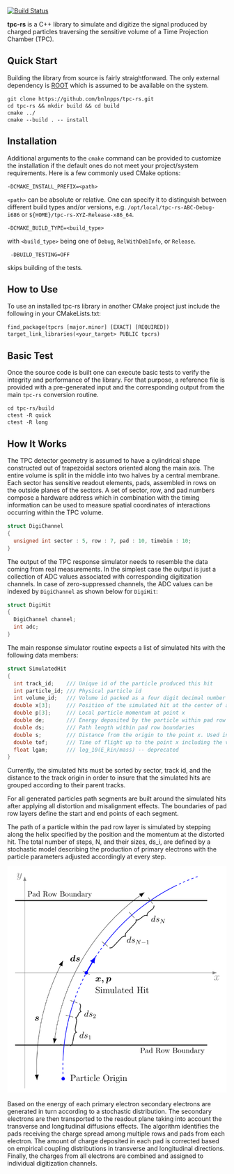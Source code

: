 [![Build Status](https://travis-ci.org/bnlnpps/tpc-rs.svg?branch=master)](https://travis-ci.org/bnlnpps/tpc-rs)

**tpc-rs** is a C++ library to simulate and digitize the signal produced by
charged particles traversing the sensitive volume of a Time Projection Chamber
(TPC).


## Quick Start

Building the library from source is fairly straightforward. The only external
dependency is [ROOT](https://github.com/root-project/root) which is assumed to
be available on the system.

    git clone https://github.com/bnlnpps/tpc-rs.git
    cd tpc-rs && mkdir build && cd build
    cmake ../
    cmake --build . -- install


## Installation

Additional arguments to the `cmake` command can be provided to customize the
installation if the default ones do not meet your project/system requirements.
Here is a few commonly used CMake options:

    -DCMAKE_INSTALL_PREFIX=<path>

`<path>` can be absolute or relative. One can specify it to distinguish between
different build types and/or versions, e.g.
`/opt/local/tpc-rs-ABC-Debug-i686` or `${HOME}/tpc-rs-XYZ-Release-x86_64`.

    -DCMAKE_BUILD_TYPE=<build_type>

with `<build_type>` being one of `Debug`, `RelWithDebInfo`, or `Release`.

     -DBUILD_TESTING=OFF

skips building of the tests.


## How to Use

To use an installed tpc-rs library in another CMake project just include the
following in your CMakeLists.txt:

    find_package(tpcrs [major.minor] [EXACT] [REQUIRED])
    target_link_libraries(<your_target> PUBLIC tpcrs)


## Basic Test

Once the source code is built one can execute basic tests to verify the
integrity and performance of the library. For that purpose, a reference file is
provided with a pre-generated input and the corresponding output from the main
`tpc-rs` conversion routine.

    cd tpc-rs/build
    ctest -R quick
    ctest -R long


## How It Works

The TPC detector geometry is assumed to have a cylindrical shape constructed out
of trapezoidal sectors oriented along the main axis. The entire volume is split
in the middle into two halves by a central membrane. Each sector has sensitive
readout elements, pads, assembled in rows on the outside planes of the sectors.
A set of sector, row, and pad numbers compose a hardware address which in
combination with the timing information can be used to measure spatial
coordinates of interactions occurring within the TPC volume.

```c++
struct DigiChannel
{
  unsigned int sector : 5, row : 7, pad : 10, timebin : 10;
}
```

The output of the TPC response simulator needs to resemble the data coming from
real measurements. In the simplest case the output is just a collection of ADC
values associated with corresponding digitization channels. In case of
zero-suppressed channels, the ADC values can be indexed by `DigiChannel` as
shown below for `DigiHit`:

```c++
struct DigiHit
{
  DigiChannel channel;
  int adc;
}
```

The main response simulator routine expects a list of simulated hits with the
following data members:

```c++
struct SimulatedHit
{
  int track_id;    /// Unique id of the particle produced this hit
  int particle_id; /// Physical particle id
  int volume_id;   /// Volume id packed as a four digit decimal number SSRR, SS = sector, RR = pad row
  double x[3];     /// Position of the simulated hit at the center of a pad row layer
  double p[3];     /// Local particle momentum at point x
  double de;       /// Energy deposited by the particle within pad row boundaries
  double ds;       /// Path length within pad row boundaries
  double s;        /// Distance from the origin to the point x. Used in hit ordering
  double tof;      /// Time of flight up to the point x including the vertex production time
  float lgam;      /// log_10(E_kin/mass) -- deprecated
}
```

Currently, the simulated hits must be sorted by sector, track id, and the
distance to the track origin in order to insure that the simulated hits are
grouped according to their parent tracks.

For all generated particles path segments are built around the simulated hits
after applying all distortion and misalignment effects. The boundaries of pad
row layers define the start and end points of each segment.

The path of a particle within the pad row layer is simulated by stepping along
the helix specified by the position and the momentum at the distorted hit. The
total number of steps, N, and their sizes, ds_i, are defined by a stochastic
model describing the production of primary electrons with the particle
parameters adjusted accordingly at every step.

<img src="doc/gfx/tpc_rs_segment.svg" width=600 />

Based on the energy of each primary electron secondary electrons are generated
in turn according to a stochastic distribution. The secondary electrons are then
transported to the readout plane taking into account the transverse and
longitudinal diffusions effects. The algorithm identifies the pads receiving the
charge spread among multiple rows and pads from each electron. The amount of
charge deposited in each pad is corrected based on empirical coupling
distributions in transverse and longitudinal directions. Finally, the charges
from all electrons are combined and assigned to individual digitization
channels.
